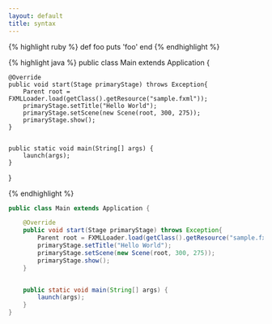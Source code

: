 ```yaml
---
layout: default
title: syntax
---
```






{% highlight ruby %}
def foo
  puts 'foo'
end
{% endhighlight %}



{% highlight java %}
public class Main extends Application {

    @Override
    public void start(Stage primaryStage) throws Exception{
        Parent root = FXMLLoader.load(getClass().getResource("sample.fxml"));
        primaryStage.setTitle("Hello World");
        primaryStage.setScene(new Scene(root, 300, 275));
        primaryStage.show();
    }


    public static void main(String[] args) {
        launch(args);
    }
}

{% endhighlight %}

```java
public class Main extends Application {

    @Override
    public void start(Stage primaryStage) throws Exception{
        Parent root = FXMLLoader.load(getClass().getResource("sample.fxml"));
        primaryStage.setTitle("Hello World");
        primaryStage.setScene(new Scene(root, 300, 275));
        primaryStage.show();
    }


    public static void main(String[] args) {
        launch(args);
    }
}
```


